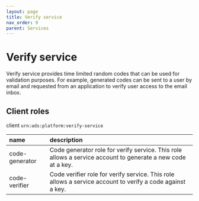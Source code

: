 ```yaml
---
layout: page
title: Verify service
nav_order: 9
parent: Services
---
```


# Verify service
Verify service provides time limited random codes that can be used for validation purposes. For example, generated codes can be sent to a user by email and requested from an application to verify user access to the email inbox.

## Client roles
client `urn:ads:platform:verify-service`

| name | description |
|:-|:-|
| code-generator | Code generator role for verify service. This role allows a service account to generate a new code at a key. |
| code-verifier | Code verifier role for verify service. This role allows a service account to verify a code against a key. |

